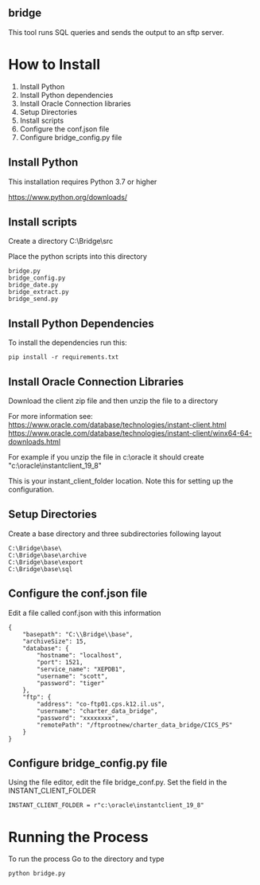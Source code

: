 bridge
------


This tool runs SQL queries and sends the output to an sftp server.


How to Install
==============
1. Install Python
2. Install Python dependencies
3. Install Oracle Connection libraries
4. Setup Directories
5. Install scripts
6. Configure the conf.json file
6. Configure bridge_config.py file

Install Python
--------------------------
This installation requires Python 3.7 or higher

https://www.python.org/downloads/


Install scripts
---------------
Create a directory C:\Bridge\src

Place the python scripts into this directory 
```
bridge.py
bridge_config.py
bridge_date.py
bridge_extract.py
bridge_send.py
```

Install Python Dependencies
--------------------------
To install the dependencies run this:

```
pip install -r requirements.txt
```


Install Oracle Connection Libraries
--------------------------

Download the client zip file and then unzip the file to a directory

For more information see:
https://www.oracle.com/database/technologies/instant-client.html
https://www.oracle.com/database/technologies/instant-client/winx64-64-downloads.html

For example if you unzip the file in c:\oracle it should  create "c:\oracle\instantclient_19_8\"

This is your instant_client_folder location. Note this for setting up the configuration.


Setup Directories
--------------------------

Create a base directory and three subdirectories following layout
```
C:\Bridge\base\
C:\Bridge\base\archive
C:\Bridge\base\export
C:\Bridge\base\sql
```



Configure the conf.json file
--------------------------

Edit a file called conf.json with this information
```
{
    "basepath": "C:\\Bridge\\base",
    "archiveSize": 15,
    "database": {
        "hostname": "localhost",
        "port": 1521,
        "service_name": "XEPDB1",
        "username": "scott",
        "password": "tiger"
    },
    "ftp": {
        "address": "co-ftp01.cps.k12.il.us",
        "username": "charter_data_bridge",
        "password": "xxxxxxxx",
        "remotePath": "/ftprootnew/charter_data_bridge/CICS_PS"
    }
}
```
Configure bridge_config.py file
------------------------------
Using the file editor, edit the file bridge_conf.py.  Set the field in the INSTANT_CLIENT_FOLDER

```
INSTANT_CLIENT_FOLDER = r"c:\oracle\instantclient_19_8"
```



Running the Process
====================
To run the process
Go to the directory and type
```
python bridge.py
```
